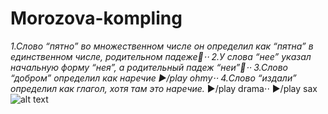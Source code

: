 # **Morozova-kompling**
*1.Слово “пятно” во множественном числе он определил как “пятна” в единственном числе, родительном падеже:hear_no_evil:⋅⋅
2.У слова “нее” указал начальную форму “нея”, а родительный падеж “неи”:hatched_chick:⋅⋅
3.Слово “добром” определил как наречие ►/play ohmy⋅⋅
4.Слово “издали” определил как глагол, хотя там это наречие.* ►/play drama⋅⋅
►/play sax
![alt text](https://st.depositphotos.com/1165406/1765/i/450/depositphotos_17654235-stock-photo-cpa-cat-looking-out-through.jpg)
